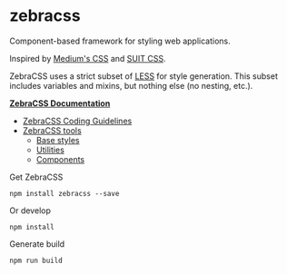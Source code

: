 zebracss
========
Component-based framework for styling web applications.

Inspired by [Medium's CSS](https://medium.com/@fat/mediums-css-is-actually-pretty-fucking-good-b8e2a6c78b06) and [SUIT CSS](http://suitcss.github.io/).

ZebraCSS uses a strict subset of [LESS](http://lesscss.org/) for style generation. This subset includes variables and mixins, but nothing else (no nesting, etc.).

**[ZebraCSS Documentation](docs/index.md)**

* [ZebraCSS Coding Guidelines](docs/coding-guidelines.md)
* [ZebraCSS tools](docs/tools.md)
  * [Base styles](docs/tools.md#base-styles)
  * [Utilities](docs/tools.md#utilities)
  * [Components](docs/tools.md#components)

Get ZebraCSS

```
npm install zebracss --save
```


Or develop

```
npm install
```

Generate build

```
npm run build
```